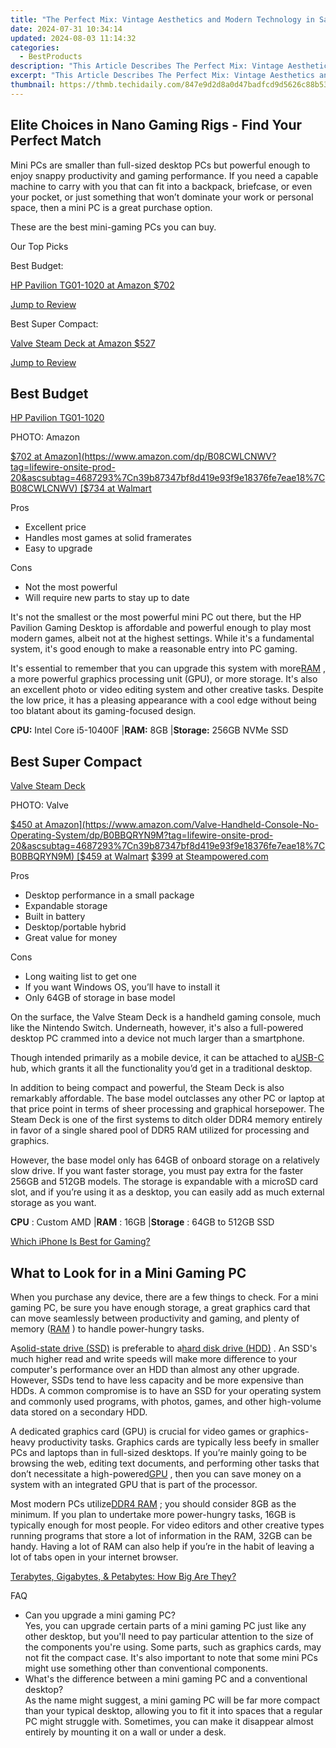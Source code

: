 ```yaml
---
title: "The Perfect Mix: Vintage Aesthetics and Modern Technology in Samsung's New Smartwatch Lineup"
date: 2024-07-31 10:34:14
updated: 2024-08-03 11:14:32
categories:
  - BestProducts
description: "This Article Describes The Perfect Mix: Vintage Aesthetics and Modern Technology in Samsung's New Smartwatch Lineup"
excerpt: "This Article Describes The Perfect Mix: Vintage Aesthetics and Modern Technology in Samsung's New Smartwatch Lineup"
thumbnail: https://thmb.techidaily.com/847e9d2d8a0d47badfcd9d5626c88b53e1ba638bb9d9c4cb9258cac1b011715e.png
---
```


## Elite Choices in Nano Gaming Rigs - Find Your Perfect Match

 Mini PCs are smaller than full-sized desktop PCs but powerful enough to enjoy snappy productivity and gaming performance. If you need a capable machine to carry with you that can fit into a backpack, briefcase, or even your pocket, or just something that won’t dominate your work or personal space, then a mini PC is a great purchase option.

 These are the best mini-gaming PCs you can buy.

 Our Top Picks

 Best Budget:

[HP Pavilion TG01-1020 at Amazon  $702](https://www.amazon.com/dp/B08CWLCNWV?tag=lifewire-onsite-prod-20&ascsubtag=4687293%7Cn39b87347bf8d419e93f9e18376fe7eae18%7CB08CWLCNWV)

[Jump to Review](https://tidio.pxf.io/9grog5)

 Best Super Compact:

[Valve Steam Deck at Amazon  $527](https://www.amazon.com/Valve-Handheld-Console-No-Operating-System/dp/B0BBQRYN9M?tag=lifewire-onsite-prod-20&ascsubtag=4687293%7Cn39b87347bf8d419e93f9e18376fe7eae18%7CB0BBQRYN9M)

[Jump to Review](https://tidio.pxf.io/9grog5)

## Best Budget

[HP Pavilion TG01-1020](https://www.amazon.com/dp/B08CWLCNWV?tag=lifewire-onsite-prod-20&ascsubtag=4687293%7Cn39b87347bf8d419e93f9e18376fe7eae18%7CB08CWLCNWV)

[](https://www.amazon.com/dp/B08CWLCNWV?tag=lifewire-onsite-prod-20&ascsubtag=4687293%7Cn39b87347bf8d419e93f9e18376fe7eae18%7CB08CWLCNWV)

PHOTO: Amazon

[$702 at Amazon](https://www.amazon.com/dp/B08CWLCNWV?tag=lifewire-onsite-prod-20&ascsubtag=4687293%7Cn39b87347bf8d419e93f9e18376fe7eae18%7CB08CWLCNWV) [$734 at Walmart](https://www.walmart.com/ip/HP-Pavilion-Gaming-Desktop-Intel-Core-i5-10400F-8GB-DDR4-1-DIMM-256GB-NVME-SSD-M-2-Windows-10-Wired-KB-Mouse-3-in-1-NVIDIA-GeForce-GTX-1650-4GB-GDDR5/749183006?slfpid=3)

 Pros

* Excellent price
* Handles most games at solid framerates
* Easy to upgrade

 Cons

* Not the most powerful
* Will require new parts to stay up to date

 It's not the smallest or the most powerful mini PC out there, but the HP Pavilion Gaming Desktop is affordable and powerful enough to play most modern games, albeit not at the highest settings. While it's a fundamental system, it's good enough to make a reasonable entry into PC gaming.

 It's essential to remember that you can upgrade this system with more[RAM](https://www.lifewire.com/what-is-random-access-memory-ram-2618159) , a more powerful graphics processing unit (GPU), or more storage. It's also an excellent photo or video editing system and other creative tasks. Despite the low price, it has a pleasing appearance with a cool edge without being too blatant about its gaming-focused design.

**CPU:** Intel Core i5-10400F |**RAM:** 8GB |**Storage:** 256GB NVMe SSD

## Best Super Compact

[Valve Steam Deck](https://www.amazon.com/Valve-Handheld-Console-No-Operating-System/dp/B0BBQRYN9M?tag=lifewire-onsite-prod-20&ascsubtag=4687293%7Cn39b87347bf8d419e93f9e18376fe7eae18%7CB0BBQRYN9M)

[](https://www.amazon.com/Valve-Handheld-Console-No-Operating-System/dp/B0BBQRYN9M?tag=lifewire-onsite-prod-20&ascsubtag=4687293%7Cn39b87347bf8d419e93f9e18376fe7eae18%7CB0BBQRYN9M)

PHOTO: Valve

[$450 at Amazon](https://www.amazon.com/Valve-Handheld-Console-No-Operating-System/dp/B0BBQRYN9M?tag=lifewire-onsite-prod-20&ascsubtag=4687293%7Cn39b87347bf8d419e93f9e18376fe7eae18%7CB0BBQRYN9M) [$459 at Walmart](https://www.walmart.com/ip/Valve-Steam-Deck-64-GB/2237665775) [$399 at Steampowered.com](https://store.steampowered.com/steamdeck)

 Pros

* Desktop performance in a small package
* Expandable storage
* Built in battery
* Desktop/portable hybrid
* Great value for money

 Cons

* Long waiting list to get one
* If you want Windows OS, you’ll have to install it
* Only 64GB of storage in base model

 On the surface, the Valve Steam Deck is a handheld gaming console, much like the Nintendo Switch. Underneath, however, it's also a full-powered desktop PC crammed into a device not much larger than a smartphone.

 Though intended primarily as a mobile device, it can be attached to a[USB-C](https://www.lifewire.com/usb-c-4149490) hub, which grants it all the functionality you’d get in a traditional desktop.

 In addition to being compact and powerful, the Steam Deck is also remarkably affordable. The base model outclasses any other PC or laptop at that price point in terms of sheer processing and graphical horsepower. The Steam Deck is one of the first systems to ditch older DDR4 memory entirely in favor of a single shared pool of DDR5 RAM utilized for processing and graphics.

 However, the base model only has 64GB of onboard storage on a relatively slow drive. If you want faster storage, you must pay extra for the faster 256GB and 512GB models. The storage is expandable with a microSD card slot, and if you’re using it as a desktop, you can easily add as much external storage as you want.

**CPU** : Custom AMD |**RAM** : 16GB |**Storage** : 64GB to 512GB SSD

[Which iPhone Is Best for Gaming?](https://www.lifewire.com/best-gaming-phones-5179702)

## What to Look for in a Mini Gaming PC

 When you purchase any device, there are a few things to check. For a mini gaming PC, be sure you have enough storage, a great graphics card that can move seamlessly between productivity and gaming, and plenty of memory ([RAM](https://www.lifewire.com/what-is-random-access-memory-ram-2618159) ) to handle power-hungry tasks.

 A[solid-state drive (SSD)](https://www.lifewire.com/solid-state-drive-833448) is preferable to a[hard disk drive (HDD)](https://www.lifewire.com/what-is-a-hard-disk-drive-2618152) . An SSD's much higher read and write speeds will make more difference to your computer's performance over an HDD than almost any other upgrade. However, SSDs tend to have less capacity and be more expensive than HDDs. A common compromise is to have an SSD for your operating system and commonly used programs, with photos, games, and other high-volume data stored on a secondary HDD.

 A dedicated graphics card (GPU) is crucial for video games or graphics-heavy productivity tasks. Graphics cards are typically less beefy in smaller PCs and laptops than in full-sized desktops. If you’re mainly going to be browsing the web, editing text documents, and performing other tasks that don’t necessitate a high-powered[GPU](https://www.lifewire.com/what-is-a-gpu-5226033) , then you can save money on a system with an integrated GPU that is part of the processor.

 Most modern PCs utilize[DDR4 RAM](https://www.lifewire.com/ddr4-memory-833028) ; you should consider 8GB as the minimum. If you plan to undertake more power-hungry tasks, 16GB is typically enough for most people. For video editors and other creative types running programs that store a lot of information in the RAM, 32GB can be handy. Having a lot of RAM can also help if you’re in the habit of leaving a lot of tabs open in your internet browser.

[Terabytes, Gigabytes, & Petabytes: How Big Are They?](https://www.lifewire.com/terabytes-gigabytes-amp-petabytes-how-big-are-they-4125169)

 FAQ

* Can you upgrade a mini gaming PC?  
 Yes, you can upgrade certain parts of a mini gaming PC just like any other desktop, but you'll need to pay particular attention to the size of the components you're using. Some parts, such as graphics cards, may not fit the compact case. It's also important to note that some mini PCs might use something other than conventional components.
* What's the difference between a mini gaming PC and a conventional desktop?  
 As the name might suggest, a mini gaming PC will be far more compact than your typical desktop, allowing you to fit it into spaces that a regular PC might struggle with. Sometimes, you can make it disappear almost entirely by mounting it on a wall or under a desk.

<ins class="adsbygoogle"
     style="display:block"
     data-ad-format="autorelaxed"
     data-ad-client="ca-pub-7571918770474297"
     data-ad-slot="1223367746"></ins>



<ins class="adsbygoogle"
     style="display:block"
     data-ad-client="ca-pub-7571918770474297"
     data-ad-slot="8358498916"
     data-ad-format="auto"
     data-full-width-responsive="true"></ins>
